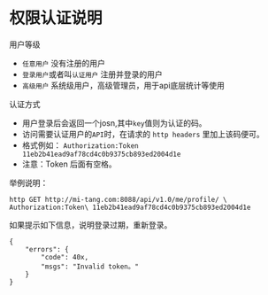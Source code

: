权限认证说明
=====

用户等级

- `任意用户` 没有注册的用户
- `登录用户`或者叫`认证用户` 注册并登录的用户
- `高级用户` 系统级用户，高级管理员，用于api底层统计等使用

认证方式
- 用户登录后会返回一个josn,其中`key`值则为认证的码。
- 访问需要认证用户的`API`时，在请求的 `http headers` 里加上该码便可。
- 格式例如： `Authorization:Token 11eb2b41ead9af78cd4c0b9375cb893ed2004d1e`
- 注意：Token 后面有空格。

举例说明：

```
http GET http://mi-tang.com:8088/api/v1.0/me/profile/ \
Authorization:Token\ 11eb2b41ead9af78cd4c0b9375cb893ed2004d1e
```

如果提示如下信息，说明登录过期，重新登录。

```
{
    "errors": {
        "code": 40x,
        "msgs": "Invalid token。"
    }
}
```



